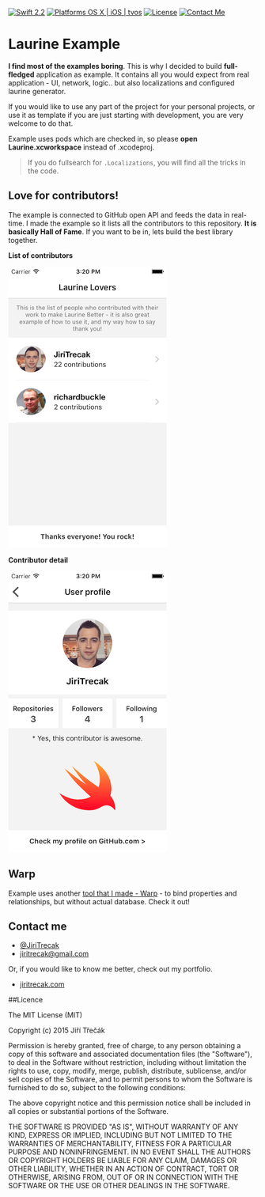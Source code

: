 [![Swift 2.2](https://img.shields.io/badge/Swift-2.2-orange.svg?style=flat)](https://developer.apple.com/swift/)
[![Platforms OS X | iOS | tvos](https://img.shields.io/badge/Platforms-OS%20X%20%7C%20iOS-green.svg?style=flat)](https://developer.apple.com/swift/)
[![License](http://img.shields.io/:License-MIT-green.svg)](http://doge.mit-license.org)
[![Contact Me](http://img.shields.io/:Contact_Me-jiritrecak.com-blue.svg)](http://jiritrecak.com)

# Laurine Example 

**I find most of the examples boring**. This is why I decided to build **full-fledged** application as example. It contains all you would expect from real application - UI, network, logic.. but also localizations and configured laurine generator. 

If you would like to use any part of the project for your personal projects, or use it as template if you are just starting with development, you are very welcome to do that. 

Example uses pods which are checked in, so please **open Laurine.xcworkspace** instead of .xcodeproj.

> If you do fullsearch for `.Localizations`, you will find all the tricks in the code.


## Love for contributors!

The example is connected to GitHub open API and feeds the data in real-time. I made the example so it lists all the contributors to this repository. **It is basically Hall of Fame**. If you want to be in, lets build the best library together.

**List of contributors**

![Image : XCode help for variables](https://github.com/JiriTrecak/Laurine/blob/master/Help/help-3.png?raw=true "Xcode autocomplete")

**Contributor detail**

![Image : XCode help for variables](https://github.com/JiriTrecak/Laurine/blob/master/Help/help-4.png?raw=true "Xcode autocomplete")


## Warp

Example uses another [tool that I made - Warp](https://github.com/JiriTrecak/Warp "My twitter account") - to bind properties and relationships, but without actual database. Check it out!

## Contact me


- [@JiriTrecak](https://twitter.com/@JiriTrecak "My twitter account")
- [jiritrecak@gmail.com](mailto:jiritrecak@gmail.com "My email") 

Or, if you would like to know me better, check out my portfolio.

- [jiritrecak.com](http://jiritrecak.com/ "My personal website") 


##Licence

The MIT License (MIT)

Copyright (c) 2015 Jiří Třečák

Permission is hereby granted, free of charge, to any person obtaining a copy of this software and associated documentation files (the "Software"), to deal in the Software without restriction, including without limitation the rights to use, copy, modify, merge, publish, distribute, sublicense, and/or sell copies of the Software, and to permit persons to whom the Software is furnished to do so, subject to the following conditions:

The above copyright notice and this permission notice shall be included in all copies or substantial portions of the Software.

THE SOFTWARE IS PROVIDED "AS IS", WITHOUT WARRANTY OF ANY KIND, EXPRESS OR IMPLIED, INCLUDING BUT NOT LIMITED TO THE WARRANTIES OF MERCHANTABILITY, FITNESS FOR A PARTICULAR PURPOSE AND NONINFRINGEMENT. IN NO EVENT SHALL THE AUTHORS OR COPYRIGHT HOLDERS BE LIABLE FOR ANY CLAIM, DAMAGES OR OTHER LIABILITY, WHETHER IN AN ACTION OF CONTRACT, TORT OR OTHERWISE, ARISING FROM, OUT OF OR IN CONNECTION WITH THE SOFTWARE OR THE USE OR OTHER DEALINGS IN THE SOFTWARE.